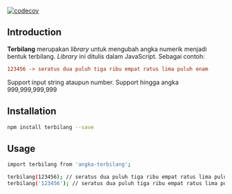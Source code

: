 [![codecov](https://codecov.io/gh/rimara14/terbilang/branch/master/graph/badge.svg?token=k2udo33EUM)](https://codecov.io/gh/rimara14/terbilang)

## Introduction
**Terbilang** merupakan *library* untuk mengubah angka numerik menjadi bentuk terbilang. *Library* ini ditulis dalam JavaScript. Sebagai contoh:
```ini
123456 -> seratus dua puluh tiga ribu empat ratus lima puluh enam
```
Support input string ataupun number. Support hingga angka 999,999,999,999

## Installation
```bash
npm install terbilang --save
```

## Usage
```bash
import terbilang from 'angka-terbilang';

terbilang(123456); // seratus dua puluh tiga ribu empat ratus lima puluh enam
terbilang('123456'); // seratus dua puluh tiga ribu empat ratus lima puluh enam
```